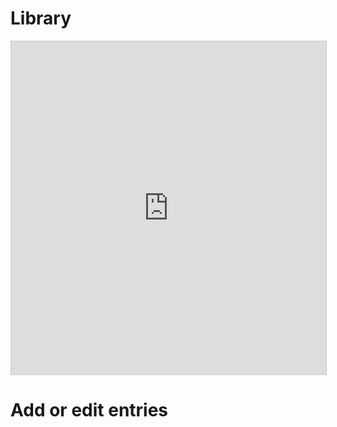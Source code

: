 <!-- TITLE: Impact investing resource library -->

# Library
<iframe class="airtable-embed" src="https://airtable.com/embed/shrRagdMyD1VKt3tT?backgroundColor=gray" frameborder="0" onmousewheel="" width="100%" height="533" style="background: transparent; border: 1px solid #ccc;"></iframe>

# Add or edit entries
